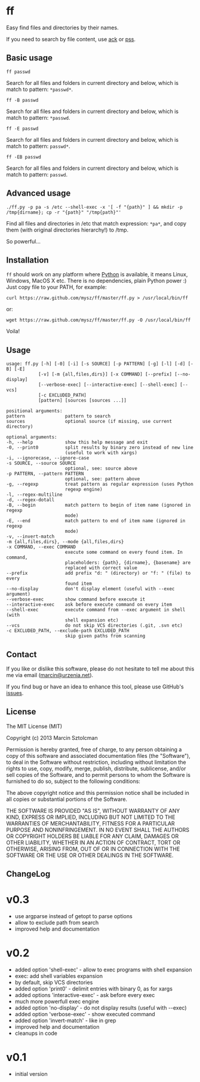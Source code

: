 ff
==

Easy find files and directories by their names.

If you need to search by file content, use [ack](https://github.com/petdance/ack2) or [pss](https://github.com/eliben/pss).

Basic usage
-----------

    ff passwd

Search for all files and folders in current directory and below, which is match to pattern: `*passwd*`.

    ff -B passwd

Search for all files and folders in current directory and below, which is match to pattern: `*passwd`.

    ff -E passwd

Search for all files and folders in current directory and below, which is match to pattern: `passwd*`.

    ff -EB passwd

Search for all files and folders in current directory and below, which is match to pattern: `passwd`.

Advanced usage
--------------

    ./ff.py -p pa -s /etc --shell-exec -x '[ -f "{path}" ] && mkdir -p /tmp{dirname}; cp -r "{path}" "/tmp{path}"'

Find all files and directories in /etc that match expression: `*pa*`, and copy them (with original directories hierarchy!) to /tmp.

So powerful...

Installation
------------

`ff` should work on any platform where [Python](http://python.org) is available, it means Linux, Windows, MacOS X etc. There is no dependencies, plain Python power :) Just copy file to your PATH, for example:

    curl https://raw.github.com/mysz/ff/master/ff.py > /usr/local/bin/ff

or:

    wget https://raw.github.com/mysz/ff/master/ff.py -O /usr/local/bin/ff

Voila!

Usage
-----

    usage: ff.py [-h] [-0] [-i] [-s SOURCE] [-p PATTERN] [-g] [-l] [-d] [-B] [-E]
                [-v] [-m {all,files,dirs}] [-x COMMAND] [--prefix] [--no-display]
                [--verbose-exec] [--interactive-exec] [--shell-exec] [--vcs]
                [-c EXCLUDED_PATH]
                [pattern] [sources [sources ...]]

    positional arguments:
    pattern               pattern to search
    sources               optional source (if missing, use current directory)

    optional arguments:
    -h, --help            show this help message and exit
    -0, --print0          split results by binary zero instead of new line
                          (useful to work with xargs)
    -i, --ignorecase, --ignore-case
    -s SOURCE, --source SOURCE
                          optional, see: source above
    -p PATTERN, --pattern PATTERN
                          optional, see: pattern above
    -g, --regexp          treat pattern as regular expression (uses Python
                          regexp engine)
    -l, --regex-multiline
    -d, --regex-dotall
    -B, --begin           match pattern to begin of item name (ignored in regexp
                          mode)
    -E, --end             match pattern to end of item name (ignored in regexp
                          mode)
    -v, --invert-match
    -m {all,files,dirs}, --mode {all,files,dirs}
    -x COMMAND, --exec COMMAND
                          execute some command on every found item. In command,
                          placeholders: {path}, {dirname}, {basename} are
                          replaced with correct value
    --prefix              add prefix "d: " (directory) or "f: " (file) to every
                          found item
    --no-display          don't display element (useful with --exec argument)
    --verbose-exec        show command before execute it
    --interactive-exec    ask before execute command on every item
    --shell-exec          execute command from --exec argument in shell (with
                          shell expansion etc)
    --vcs                 do not skip VCS directories (.git, .svn etc)
    -c EXCLUDED_PATH, --exclude-path EXCLUDED_PATH
                          skip given paths from scanning

Contact
-------

If you like or dislike this software, please do not hesitate to tell me about this me via email (marcin@urzenia.net).

If you find bug or have an idea to enhance this tool, please use GitHub's [issues](https://github.com/mysz/ff/issues).

License
-------

The MIT License (MIT)

Copyright (c) 2013 Marcin Sztolcman

Permission is hereby granted, free of charge, to any person obtaining a copy of
this software and associated documentation files (the "Software"), to deal in
the Software without restriction, including without limitation the rights to
use, copy, modify, merge, publish, distribute, sublicense, and/or sell copies of
the Software, and to permit persons to whom the Software is furnished to do so,
subject to the following conditions:

The above copyright notice and this permission notice shall be included in all
copies or substantial portions of the Software.

THE SOFTWARE IS PROVIDED "AS IS", WITHOUT WARRANTY OF ANY KIND, EXPRESS OR
IMPLIED, INCLUDING BUT NOT LIMITED TO THE WARRANTIES OF MERCHANTABILITY, FITNESS
FOR A PARTICULAR PURPOSE AND NONINFRINGEMENT. IN NO EVENT SHALL THE AUTHORS OR
COPYRIGHT HOLDERS BE LIABLE FOR ANY CLAIM, DAMAGES OR OTHER LIABILITY, WHETHER
IN AN ACTION OF CONTRACT, TORT OR OTHERWISE, ARISING FROM, OUT OF OR IN
CONNECTION WITH THE SOFTWARE OR THE USE OR OTHER DEALINGS IN THE SOFTWARE.

ChangeLog
---------

# v0.3
* use argparse instead of getopt to parse options
* allow to exclude path from search
* improved help and documentation

# v0.2
* added option 'shell-exec' - allow to exec programs with shell expansion
* exec: add shell variables expansion
* by default, skip VCS directories
* added option 'print0' - delimit entries with binary 0, as for xargs
* added options 'interactive-exec' - ask before every exec
* much more powerfull exec engine
* added option 'no-display' - do not display results (useful with --exec)
* added option 'verbose-exec' - show executed command
* added option 'invert-match' - like in grep
* improved help and documentation
* cleanups in code

# v0.1
* initial version
